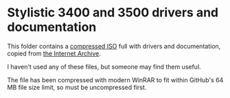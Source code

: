 # Stylistic 3400 and 3500 drivers and documentation

This folder contains a [compressed ISO](Fujitsu-Stylistic-3400-3500-Drivers-Software-Manual.iso.zip) full with drivers and documentation, copied from [the Internet Archive](https://archive.org/details/fujitsu-stylistic-3400-3500-drivers-software-manual).

I haven't used any of these files, but someone may find them useful.

The file has been compressed with modern WinRAR to fit within GitHub's 64 MB file size limit, so must be uncompressed first.
